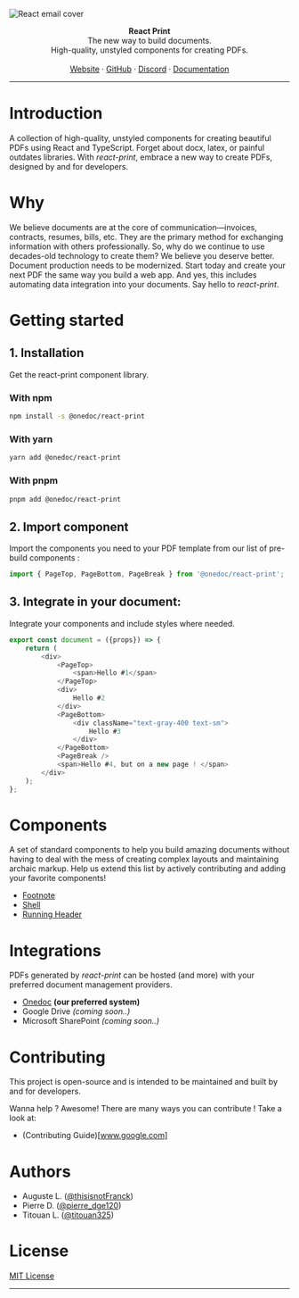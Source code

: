 ![React email cover](https://pbs.twimg.com/profile_banners/1733139456645795840/1705969228/1500x500)

<div align="center"><strong>React Print</strong></div>
<div align="center">The new way to build documents.<br />High-quality, unstyled components for creating PDFs.</div>
<br />
<div align="center">
<a href="https://www.onedoclabs.com/">Website</a> 
<span> · </span>
<a href="https://github.com/OnedocLabs/react-print">GitHub</a> 
<span> · </span>
<a href="https://discord.com/invite/uRJE6e2rgr">Discord</a>
<span> · </span>
<a href="https://docs.onedoclabs.com">Documentation</a>
</div>

---
# Introduction

A collection of high-quality, unstyled components for creating beautiful PDFs using React and TypeScript. Forget about docx, latex, or painful outdates libraries. With *react-print*, embrace a new way to create PDFs, designed by and for developers. 

# Why 

We believe documents are at the core of communication—invoices, contracts, resumes, bills, etc. They are the primary method for exchanging information with others professionally. So, why do we continue to use decades-old technology to create them? We believe you deserve better. Document production needs to be modernized. Start today and create your next PDF the same way you build a web app. And yes, this includes automating data integration into your documents. Say hello to *react-print*.

# Getting started 

## 1. Installation

Get the react-print component library.

### With npm 
```sh npm
npm install -s @onedoc/react-print
```
### With yarn
```sh yarn
yarn add @onedoc/react-print
```
### With pnpm
```sh pnpm
pnpm add @onedoc/react-print
```

## 2. Import component

Import the components you need to your PDF template from our list of pre-build components :

```javascript 
import { PageTop, PageBottom, PageBreak } from '@onedoc/react-print';
```

## 3. Integrate in your document:

Integrate your components and include styles where needed.

```javascript
export const document = ({props}) => {
    return (
        <div>
            <PageTop>
                <span>Hello #1</span>
            </PageTop>
            <div>
                Hello #2
            </div>
            <PageBottom>
                <div className="text-gray-400 text-sm">
                    Hello #3
                </div>
            </PageBottom>
            <PageBreak />
            <span>Hello #4, but on a new page ! </span>
        </div>
    );
};
```

# Components
A set of standard components to help you build amazing documents without having to deal with the mess of creating complex layouts and maintaining archaic markup. Help us extend this list by actively contributing and adding your favorite components!

* [Footnote](https://github.com/OnedocLabs/react-print/tree/main/src/Footnote)
* [Shell](https://github.com/OnedocLabs/react-print/tree/main/src/Shell)
* [Running Header](https://github.com/OnedocLabs/react-print/tree/main/src/RunningHeader)

# Integrations

PDFs generated by *react-print* can be hosted (and more) with your preferred document management providers.

* [Onedoc](https://app.onedoclabs.com/login) **(our preferred system)**
* Google Drive *(coming soon..)*
* Microsoft SharePoint *(coming soon..)*

# Contributing

This project is open-source and is intended to be maintained and built by and for developers. </br>

Wanna help ? Awesome! There are many ways you can contribute ! Take a look at: 

* (Contributing Guide)[www.google.com]

# Authors 

* Auguste L. ([@thisisnotFranck](https://twitter.com/thisisnotfranck))
* Pierre D. ([@pierre_dge120](https://twitter.com/pedro_dge120))
* Titouan L. ([@titouan325](https://twitter.com/titouan325))

# License

[MIT License](https://github.com/OnedocLabs/react-print/blob/main/LICENSE.md)

---
